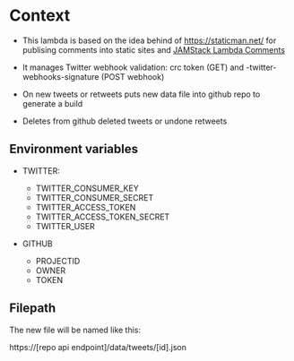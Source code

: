 # Context

* This lambda is based on the idea behind of https://staticman.net/ for publising comments into static sites and [JAMStack Lambda Comments](https://github.com/davidayalas/jamstack-lambda-comments)

* It manages Twitter webhook validation: crc token (GET) and -twitter-webhooks-signature (POST webhook)
* On new tweets or retweets puts new data file into github repo to generate a build
* Deletes from github deleted tweets or undone retweets 

## Environment variables

* TWITTER:
    * TWITTER_CONSUMER_KEY
    * TWITTER_CONSUMER_SECRET
    * TWITTER_ACCESS_TOKEN
    * TWITTER_ACCESS_TOKEN_SECRET
    * TWITTER_USER

* GITHUB
    * PROJECTID
    * OWNER
    * TOKEN

## Filepath

The new file will be named like this:

https://[repo api endpoint]/data/tweets/[id].json

